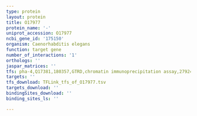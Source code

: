 ```yaml
---
type: protein
layout: protein
title: O17977
protein_name: '-'
uniprot_accession: O17977
ncbi_gene_id: '175150'
organism: Caenorhabditis elegans
function: target gene
number_of_interactions: '1'
orthologs: ''
jaspar_matrices: ''
tfs: pha-4,Q17381,180357,GTRD,chromatin immunoprecipitation assay,27924024%5Buid%5D,No
targets: ''
tfs_download: TFLink_tfs_of_O17977.tsv
targets_download: ''
bindingSites_download: ''
binding_sites_ls: ''

---
```

